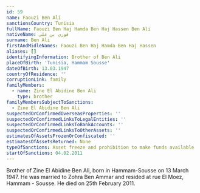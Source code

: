 ```yaml
---
id: 59
name: Faouzi Ben Ali
sanctionsCountry: Tunisia
fullName: Faouzi Ben Haj Hamda Ben Haj Hassen Ben Ali
nativeName: فوزي بن علي
surname: Ben Ali
firstAndMidleNames: Faouzi Ben Haj Hamda Ben Haj Hassen
aliases: []
identifyingInformation: Brother of Ben Ali
placeOfBirth: 'Tunisia, Hammam Sousse'
dateOfBirth: 13.03.1947
countryOfResidence: ''
corruptionLink: family
familyMembers:
  - name: Zine El Abidine Ben Ali
    type: brother
familyMembersSubjectToSanctions:
  - Zine El Abidine Ben Ali
suspectedOrConfirmedOverseasProperties: ''
suspectedOrConfirmedLinksToLegalEntities: ''
suspectedOrConfirmedLinksToBankAccounts: ''
suspectedOrConfirmedLinksToOtherAssets: ''
estimatesOfAssetsFrozenOrConfiscated: ''
estimatesOfAssetsReturned: None
typeOfSanctions: Asset freeze and prohibition to make funds available
startOfSanctions: 04.02.2011
---
```

Brother of Zine El Abidine Ben Ali, born in Hammam-Sousse on 13 March 1947. He 
was married to Zohra Ben Ammar and resided at rue El Moez, Hammam - Sousse.  He 
died on 25th February 2011.
